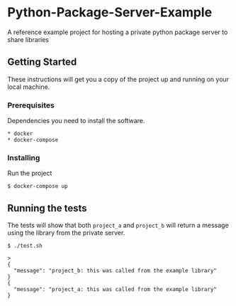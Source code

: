 # Python-Package-Server-Example
A reference example project for hosting a private python package server to share libraries

## Getting Started

These instructions will get you a copy of the project up and running on your local machine.

### Prerequisites

Dependencies you need to install the software.
```
* docker
* docker-compose
```

### Installing

Run the project

```
$ docker-compose up
```

## Running the tests

The tests will show that both `project_a` and `project_b` will return a message using the library from the private server.

```
$ ./test.sh

>
{
  "message": "project_b: this was called from the example library"
}
{
  "message": "project_a: this was called from the example library"
}
```
